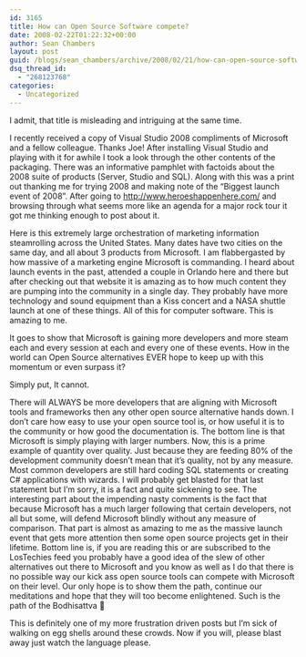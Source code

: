 ```yaml
---
id: 3165
title: How can Open Source Software compete?
date: 2008-02-22T01:22:32+00:00
author: Sean Chambers
layout: post
guid: /blogs/sean_chambers/archive/2008/02/21/how-can-open-source-software-compete.aspx
dsq_thread_id:
  - "268123768"
categories:
  - Uncategorized
---
```

I admit, that title is misleading and intriguing at the same time.

I recently received a copy of Visual Studio 2008 compliments of Microsoft and a fellow colleague. Thanks Joe! After installing Visual Studio and playing with it for awhile I took a look through the other contents of the packaging. There was an informative pamphlet with factoids about the 2008 suite of products (Server, Studio and SQL). Along with this was a print out thanking me for trying 2008 and making note of the &#8220;Biggest launch event of 2008&#8221;. After going to <http://www.heroeshappenhere.com/> and browsing through what seems more like an agenda for a major rock tour it got me thinking enough to post about it.

Here is this extremely large orchestration of marketing information steamrolling across the United States. Many dates have two cities on the same day, and all about 3 products from Microsoft. I am flabbergasted by how massive of a marketing engine Microsoft is commanding. I heard about launch events in the past, attended a couple in Orlando here and there but after checking out that website it is amazing as to how much content they are pumping into the community in a single day. They probably have more technology and sound equipment than a Kiss concert and a NASA shuttle launch at one of these things. All of this for computer software. This is amazing to me.

It goes to show that Microsoft is gaining more developers and more steam each and every session at each and every one of these events. How in the world can Open Source alternatives EVER hope to keep up with this momentum or even surpass it?

Simply put, It cannot.

There will ALWAYS be more developers that are aligning with Microsoft tools and frameworks then any other open source alternative hands down. I don&#8217;t care how easy to use your open source tool is, or how useful it is to the community or how good the documentation is. The bottom line is that Microsoft is simply playing with larger numbers. Now, this is a prime example of quantity over quality. Just because they are feeding 80% of the development community doesn&#8217;t mean that it&#8217;s quality, not by any measure. Most common developers are still hard coding SQL statements or creating C# applications with wizards. I will probably get blasted for that last statement but I&#8217;m sorry, it is a fact and quite sickening to see. The interesting part about the impending nasty comments is the fact that because Microsoft has a much larger following that certain developers, not all but some, will defend Microsoft blindly without any measure of comparison. That part is almost as amazing to me as the massive launch event that gets more attention then some open source projects get in their lifetime. Bottom line is, if you are reading this or are subscribed to the LosTechies feed you probably have a good idea of the slew of other alternatives out there to Microsoft and you know as well as I do that there is no possible way our kick ass open source tools can compete with Microsoft on their level. Our only hope is to show them the path, continue our meditations and hope that they will too become enlightened. Such is the path of the Bodhisattva 🙂

This is definitely one of my more frustration driven posts but I&#8217;m sick of walking on egg shells around these crowds. Now if you will, please blast away just watch the language please.